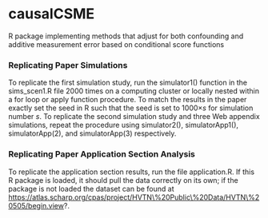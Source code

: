 # causalCSME
R package implementing methods that adjust for both confounding and additive measurement error based on conditional score functions

### Replicating Paper Simulations

To replicate the first simulation study, run the simulator1() function in the sims_scen1.R file 2000 times on a computing cluster or locally nested within a for loop or apply function procedure. To match the results in the paper exactly set the seed in R such that the seed is set to 1000$\times s$ for simulation number $s$. To replicate the second simulation study and three Web appendix simulations, repeat the procedure using simulator2(), simulatorApp1(), simulatorApp(2), and simulatorApp(3) respectively.

### Replicating Paper Application Section Analysis

To replicate the application section results, run the file application.R. If this R package is loaded, it should pull the data correctly on its own; if the package is not loaded the dataset can be found at https://atlas.scharp.org/cpas/project/HVTN\%20Public\%20Data/HVTN\%20505/begin.view?.
